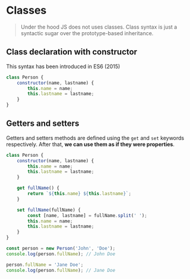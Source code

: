 # Classes

> Under the hood JS does not uses classes. Class syntax is just a syntactic sugar over the prototype-based inheritance.

## Class declaration with constructor

This syntax has been introduced in ES6 (2015)

```js
class Person {
    constructor(name, lastname) {
        this.name = name;
        this.lastname = lastname;
    }
}
```

## Getters and setters

Getters and setters methods are defined using the `get` and `set` keywords respectively. After that, **we can use them as if they were properties**.

```js
class Person {
    constructor(name, lastname) {
        this.name = name;
        this.lastname = lastname;
    }

    get fullName() {
        return `${this.name} ${this.lastname}`;
    }

    set fullName(fullName) {
        const [name, lastname] = fullName.split(' ');
        this.name = name;
        this.lastname = lastname;
    }
}

const person = new Person('John', 'Doe');
console.log(person.fullName); // John Doe

person.fullName = 'Jane Doe';
console.log(person.fullName); // Jane Doe
```
